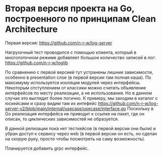 # Вторая версия проекта на Go, построенного по принципам Clean Architecture

Первая версия: https://github.com/n-r-w/log-server

Нагрузочный тест проводился с помощью клиента, который в многопоточном режиме добавляет большое количество записей в лог: https://github.com/n-r-w/loglib

По сравнению с первой версией тут устранены лишние зависимости, особенно в presentation слое (в первой версии там полная каша). По максимуму используется изоляция модулей через интерфейсы. 
Некоторым отступлением от классики можно считать объявление интерфейсов по месту реализации, а не использования. Но в данном случае это выглядит более логично. 
К примеру, мы заходим в каталог с юскейсами и сразу видим там их интефейс https://github.com/n-r-w/log-server-v2/blob/main/internal/usecase/usecase/interface.go 
Поскольку в Go реализация интерфейса не приводит к ссылке на пакет, где он описан, то циклических зависимостей не образуется.

В данной релизации пока нет тесткейсов (в первой версии они были) и убран доступ к сервису через web (в первой версии он есть, но сделан на скорую руку, 
просто чтобы посмотреть на саму возможность).

Планируется добавить grpc интерфейс.

